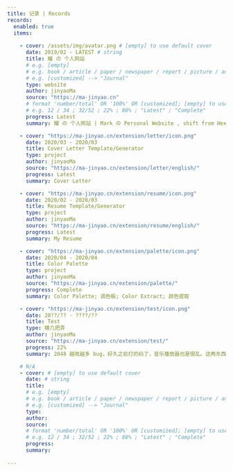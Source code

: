 ```yaml
---
title: 记录 | Records
records:
  enabled: true
  items:
  
    - cover: /assets/img/avatar.png # [empty] to use default cover
      date: 2019/02 - LATEST # string
      title: 耀 の 个人网站
      # e.g. [empty]
      # e.g. book / article / paper / newspaper / report / picture / anime / video / movie / audio / project / website
      # e.g. [customized] --> "Journal"
      type: website
      author: jinyaoMa
      source: "https://ma-jinyao.cn"
      # format 'number/total' OR '100%' OR [customized]; [empty] to use 'N/A', NO DECIMAL POINT ALLOW
      # e.g. 12 / 34 ; 32/52 ; 22% ; 88% ; "Latest" ; "Complete"
      progress: Latest
      summary: 耀 の 个人网站 | Mark の Personal Website , shift from Hexo to VuePress

    - cover: "https://ma-jinyao.cn/extension/letter/icon.png"
      date: 2020/03 - 2020/03
      title: Cover Letter Template/Generator
      type: project
      author: jinyaoMa
      source: "https://ma-jinyao.cn/extension/letter/english/"
      progress: Latest
      summary: Cover Letter

    - cover: "https://ma-jinyao.cn/extension/resume/icon.png"
      date: 2020/02 - 2020/03
      title: Resume Template/Generator
      type: project
      author: jinyaoMa
      source: "https://ma-jinyao.cn/extension/resume/english/"
      progress: Latest
      summary: My Resume

    - cover: "https://ma-jinyao.cn/extension/palette/icon.png"
      date: 2020/04 - 2020/04
      title: Color Palette
      type: project
      author: jinyaoMa
      source: "https://ma-jinyao.cn/extension/palette/"
      progress: Complete
      summary: Color Palette; 调色板; Color Extract; 颜色提取

    - cover: "https://ma-jinyao.cn/extension/test/icon.png"
      date: 20??/?? - ????/??
      title: Test
      type: 瞎几把弄
      author: jinyaoMa
      source: "https://ma-jinyao.cn/extension/test/"
      progress: 22%
      summary: 2048 越改越多 bug，好久之前打的码了，音乐播放器也是很乱。这两东西基本上没啥用了，代码也没有复用价值，2048 的算法也就看看这样子

    # N/A
    - cover: # [empty] to use default cover
      date: # string
      title:
      # e.g. [empty]
      # e.g. book / article / paper / newspaper / report / picture / anime / video / movie / audio / project / website
      # e.g. [customized] --> "Journal"
      type:
      author:
      source:
      # format 'number/total' OR '100%' OR [customized]; [empty] to use 'N/A', NO DECIMAL POINT ALLOW
      # e.g. 12 / 34 ; 32/52 ; 22% ; 88% ; "Latest" ; "Complete"
      progress:
      summary:
      
---
```

